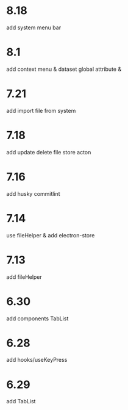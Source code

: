 # 8.18
add system menu bar

# 8.1
add context menu & dataset global attribute &
# 7.21
add import file from system
# 7.18 
add update delete file store acton
# 7.16
add husky commitlint
# 7.14
use fileHelper & add electron-store
# 7.13
add fileHelper
# 6.30
add components TabList
# 6.28
add hooks/useKeyPress

# 6.29
add TabList